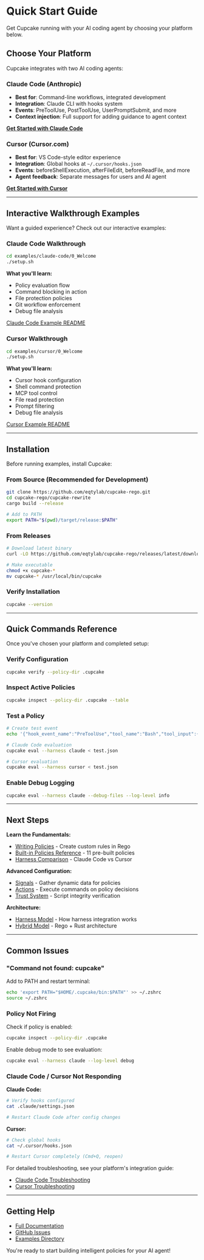 # Quick Start Guide

Get Cupcake running with your AI coding agent by choosing your platform below.

## Choose Your Platform

Cupcake integrates with two AI coding agents:

### Claude Code (Anthropic)
- **Best for**: Command-line workflows, integrated development
- **Integration**: Claude CLI with hooks system
- **Events**: PreToolUse, PostToolUse, UserPromptSubmit, and more
- **Context injection**: Full support for adding guidance to agent context

[**Get Started with Claude Code**](./harnesses/claude-code.md)

### Cursor (Cursor.com)
- **Best for**: VS Code-style editor experience
- **Integration**: Global hooks at `~/.cursor/hooks.json`
- **Events**: beforeShellExecution, afterFileEdit, beforeReadFile, and more
- **Agent feedback**: Separate messages for users and AI agent

[**Get Started with Cursor**](./harnesses/cursor.md)

---

## Interactive Walkthrough Examples

Want a guided experience? Check out our interactive examples:

### Claude Code Walkthrough
```bash
cd examples/claude-code/0_Welcome
./setup.sh
```

**What you'll learn:**
- Policy evaluation flow
- Command blocking in action
- File protection policies
- Git workflow enforcement
- Debug file analysis

[Claude Code Example README](../../examples/claude-code/0_Welcome/README.md)

### Cursor Walkthrough
```bash
cd examples/cursor/0_Welcome
./setup.sh
```

**What you'll learn:**
- Cursor hook configuration
- Shell command protection
- MCP tool control
- File read protection
- Prompt filtering
- Debug file analysis

[Cursor Example README](../../examples/cursor/0_Welcome/README.md)

---

## Installation

Before running examples, install Cupcake:

### From Source (Recommended for Development)
```bash
git clone https://github.com/eqtylab/cupcake-rego.git
cd cupcake-rego/cupcake-rewrite
cargo build --release

# Add to PATH
export PATH="$(pwd)/target/release:$PATH"
```

### From Releases
```bash
# Download latest binary
curl -LO https://github.com/eqtylab/cupcake-rego/releases/latest/download/cupcake-$(uname -s)-$(uname -m)

# Make executable
chmod +x cupcake-*
mv cupcake-* /usr/local/bin/cupcake
```

### Verify Installation
```bash
cupcake --version
```

---

## Quick Commands Reference

Once you've chosen your platform and completed setup:

### Verify Configuration
```bash
cupcake verify --policy-dir .cupcake
```

### Inspect Active Policies
```bash
cupcake inspect --policy-dir .cupcake --table
```

### Test a Policy
```bash
# Create test event
echo '{"hook_event_name":"PreToolUse","tool_name":"Bash","tool_input":{"command":"rm -rf /"}}' > test.json

# Claude Code evaluation
cupcake eval --harness claude < test.json

# Cursor evaluation
cupcake eval --harness cursor < test.json
```

### Enable Debug Logging
```bash
cupcake eval --harness claude --debug-files --log-level info
```

---

## Next Steps

**Learn the Fundamentals:**
- [Writing Policies](./policies/writing-policies.md) - Create custom rules in Rego
- [Built-in Policies Reference](./policies/builtin-policies-reference.md) - 11 pre-built policies
- [Harness Comparison](./harnesses/harness-comparison.md) - Claude Code vs Cursor

**Advanced Configuration:**
- [Signals](./configuration/signals.md) - Gather dynamic data for policies
- [Actions](./configuration/actions.md) - Execute commands on policy decisions
- [Trust System](./cli/trust.md) - Script integrity verification

**Architecture:**
- [Harness Model](./architecture/harness-model.md) - How harness integration works
- [Hybrid Model](./architecture/hybrid-model.md) - Rego + Rust architecture

---

## Common Issues

### "Command not found: cupcake"
Add to PATH and restart terminal:
```bash
echo 'export PATH="$HOME/.cupcake/bin:$PATH"' >> ~/.zshrc
source ~/.zshrc
```

### Policy Not Firing
Check if policy is enabled:
```bash
cupcake inspect --policy-dir .cupcake
```

Enable debug mode to see evaluation:
```bash
cupcake eval --harness claude --log-level debug
```

### Claude Code / Cursor Not Responding
**Claude Code:**
```bash
# Verify hooks configured
cat .claude/settings.json

# Restart Claude Code after config changes
```

**Cursor:**
```bash
# Check global hooks
cat ~/.cursor/hooks.json

# Restart Cursor completely (Cmd+Q, reopen)
```

For detailed troubleshooting, see your platform's integration guide:
- [Claude Code Troubleshooting](./harnesses/claude-code.md#troubleshooting)
- [Cursor Troubleshooting](./harnesses/cursor.md#troubleshooting)

---

## Getting Help

- [Full Documentation](../README.md)
- [GitHub Issues](https://github.com/eqtylab/cupcake-rego/issues)
- [Examples Directory](../../examples/)

You're ready to start building intelligent policies for your AI agent!
